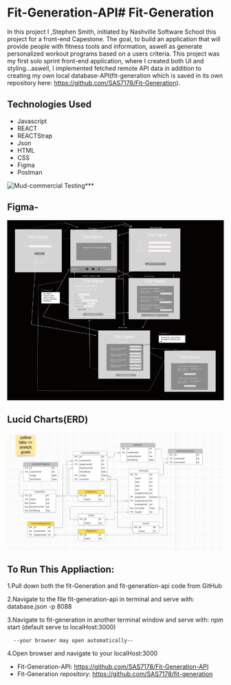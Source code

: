 # Fit-Generation-API# Fit-Generation

In this project I ,Stephen Smith, initiated by Nashville Software School this project for a front-end Capestone. 
The goal, to build an application that will provide people with fitness tools and information, aswell as generate 
personalized workout programs based on a users criteria. This project was my first solo sprint front-end application, 
where I created both UI and styling...aswell, I implemented fetched remote API data in addition to creating my own 
local database-API(fit-generation which is saved in its own repository here: https://github.com/SAS7178/Fit-Generation).

## Technologies Used
- Javascript
- REACT
- REACTStrap
- Json
- HTML
- CSS
- Figma
- Postman

![Mud-commercial](https://user-images.githubusercontent.com/95872359/188037277-694fda1a-696a-469b-882e-59cea42fc72d.gif)
Testing***
## Figma- 
![](https://github.com/SAS7178/fit-generation/blob/main/images/FigmaWireframe%20FitGen.png?raw=true)

## Lucid Charts(ERD)
![](https://github.com/SAS7178/fit-generation/blob/main/images/Lucid%20ERD.png?raw=true)

## To Run This Appliaction:

1.Pull down both the fit-Generation and fit-generation-api code from GitHub

2.Navigate to the file fit-generation-api in terminal and serve with: database.json -p 8088

3.Navigate to fit-generation in another terminal window and serve with: npm start (default serve to localHost:3000)
      
      --your browser may open automatically-- 

4.Open browser and navigate to your localHost:3000

- Fit-Generation-API: https://github.com/SAS7178/Fit-Generation-API  
- Fit-Generation repository: https://github.com/SAS7178/fit-generation
